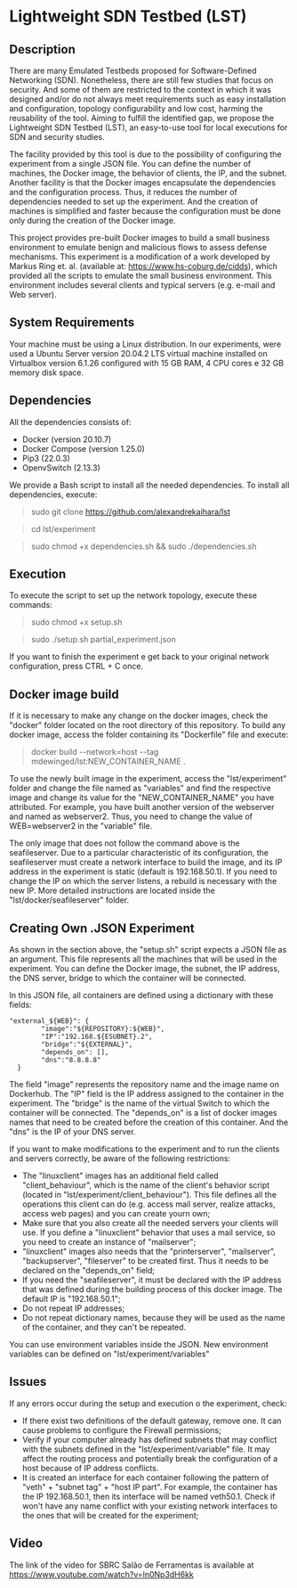 # Lightweight SDN Testbed (LST)
## Description
There are many Emulated Testbeds proposed for Software-Defined Networking (SDN). Nonetheless, there are still few studies that focus on security. And some of them are restricted to the context in which it was designed and/or do not always meet requirements such as easy installation and configuration, topology configurability and low cost, harming the reusability of the tool. Aiming to fulfill the identified gap, we propose the Lightweight SDN Testbed (LST), an easy-to-use tool for local executions for SDN and security studies. 

The facility provided by this tool is due to the possibility of configuring the experiment from a single JSON file. You can define the number of machines, the Docker image, the behavior of clients, the IP, and the subnet. Another facility is that the Docker images encapsulate the dependencies and the configuration process. Thus, it reduces the number of dependencies needed to set up the experiment. And the creation of machines is simplified and faster because the configuration must be done only during the creation of the Docker image.

This project provides pre-built Docker images to build a small business environment to emulate benign and malicious flows to assess defense mechanisms. This experiment is a modification of a work developed by Markus Ring et. al. (available at: https://www.hs-coburg.de/cidds), which provided all the scripts to emulate the small business environment. This environment includes several clients and typical servers (e.g. e-mail and Web server). 

## System Requirements
Your machine must be using a Linux distribution. In our experiments, were used a Ubuntu Server version 20.04.2 LTS virtual machine installed on Virtualbox version 6.1.26 configured with 15 GB RAM, 4 CPU cores e 32 GB memory disk space.

## Dependencies
All the dependencies consists of:
- Docker (version 20.10.7)
- Docker Compose (version 1.25.0)
- Pip3 (22.0.3)
- OpenvSwitch (2.13.3)

We provide a Bash script to install all the needed dependencies. To install all dependencies, execute:

> sudo git clone https://github.com/alexandrekaihara/lst

> cd lst/experiment

> sudo chmod +x dependencies.sh && sudo ./dependencies.sh

## Execution
To execute the script to set up the network topology, execute these commands:

> sudo chmod +x setup.sh

> sudo ./setup.sh partial_experiment.json

If you want to finish the experiment e get back to your original network configuration, press CTRL + C once.

## Docker image build
If it is necessary to make any change on the docker images, check the "docker" folder located on the root directory of this repository. To build any docker image, access the folder containing its "Dockerfile" file and execute:

> docker build --network=host --tag mdewinged/lst:NEW_CONTAINER_NAME .

To use the newly built image in the experiment, access the "lst/experiment" folder and change the file named as "variables" and find the respective image and change its value for the "NEW_CONTAINER_NAME" you have attributed. For example, you have built another version of the webserver and named as webserver2. Thus, you need to change the value of WEB=webserver2 in the "variable" file. 

The only image that does not follow the command above is the seafileserver. Due to a particular characteristic of its configuration, the seafileserver must create a network interface to build the image, and its IP address in the experiment is static (default is 192.168.50.1). If you need to change the IP on which the server listens, a rebuild is necessary with the new IP. More detailed instructions are located inside the "lst/docker/seafileserver" folder.

## Creating Own .JSON Experiment
As shown in the section above, the "setup.sh" script expects a JSON file as an argument. This file represents all the machines that will be used in the experiment. You can define the Docker image, the subnet, the IP address, the DNS server, bridge to which the container will be connected. 

In this JSON file, all containers are defined using a dictionary with these fields:

```
"external_${WEB}": {
        "image":"${REPOSITORY}:${WEB}",
        "IP":"192.168.${ESUBNET}.2",
        "bridge":"${EXTERNAL}",
        "depends_on": [],
        "dns":"8.8.8.8"
  }
```

The field "image" represents the repository name and the image name on Dockerhub. The "IP" field is the IP address assigned to the container in the experiment. The "bridge" is the name of the virtual Switch to which the container will be connected. The "depends_on" is a list of docker images names that need to be created before the creation of this container. And the "dns" is the IP of your DNS server.

If you want to make modifications to the experiment and to run the clients and servers correctly, be aware of the following restrictions:

- The "linuxclient" images has an additional field called "client_behaviour", which is the name of the client's behavior script (located in "lst/experiment/client_behaviour"). This file defines all the operations this client can do (e.g. access mail server, realize attacks, access web pages) and you can create yourn own; 
- Make sure that you also create all the needed servers your clients will use. If you define a "linuxclient" behavior that uses a mail service, so you need to create an instance of  "mailserver";
- "linuxclient" images also needs that the "printerserver", "mailserver", "backupserver", "fileserver" to be created first. Thus it needs to be declared on the "depends_on" field;
- If you need the "seafileserver", it must be declared with the IP address that was defined during the building process of this docker image. The default IP is "192.168.50.1";
- Do not repeat IP addresses;
- Do not repeat dictionary names, because they will be used as the name of the container, and they can't be repeated.

You can use environment variables inside the JSON. New environment variables can be defined on "lst/experiment/variables"

## Issues

If any errors occur during the setup and execution o the experiment, check:

- If there exist two definitions of the default gateway, remove one. It can cause problems to configure the Firewall permissions;
- Verify if your computer already has defined subnets that may conflict with the subnets defined in the "lst/experiment/variable" file. It may affect the routing process and potentially break the configuration of a host because of IP address conflicts.
- It is created an interface for each container following the pattern of "veth" + "subnet tag" + "host IP part". For example, the container has the IP 192.168.50.1, then its interface will be named veth50.1. Check if won't have any name conflict with your existing network interfaces to the ones that will be created for the experiment;

## Video

The link of the video for SBRC Salão de Ferramentas is available at https://www.youtube.com/watch?v=ln0Np3dH6kk
